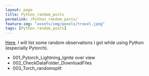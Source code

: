 ```yaml
---
layout: page
title: Python_random_posts
permalink: /Python_random_posts/
feature-img: "assets/img/pexels/travel.jpeg"
tags: [Python_random_posts]
---
```

[Here](https://github.com/tranktle/random_python_tricks), I will list some random observations I got while using Python (especially Pytorch).

- 001_Pytorch_Lightning_Ignite over view 
- 002_CheckDataFolder_DownloadFiles
- 003_Torch_randomsplit
